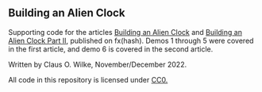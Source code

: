 ## Building an Alien Clock

Supporting code for the articles [Building an Alien Clock](https://www.fxhash.xyz/article/building-an-alien-clock) and [Building an Alien Clock Part II](https://www.fxhash.xyz/article/building-an-alien-clock-ii), published on fx(hash). Demos 1 through 5 were covered in the first article, and demo 6 is covered in the second article.

Written by Claus O. Wilke, November/December 2022.

All code in this repository is licensed under [CC0.](https://creativecommons.org/publicdomain/zero/1.0/)
